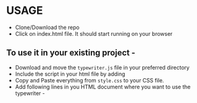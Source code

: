 # USAGE

- Clone/Download the repo
- Click on index.html file. It should start running on your browser

## To use it in your existing project -
- Download and move the <code>typewriter.js</code> file in your preferred directory
- Include the script in your html file by adding
<code><script src="YOUR_PATH/typewriter.js"></script></code>
- Copy and Paste everything from <code>style.css</code> to your CSS file.
- Add following lines in you HTML document where you want to use the typewriter -
<pre> 
<code><div class="tr-container"><span id="respTypeWriter">
</span><span class="cursor">&nbsp;</span>
</div></code>
</pre>

